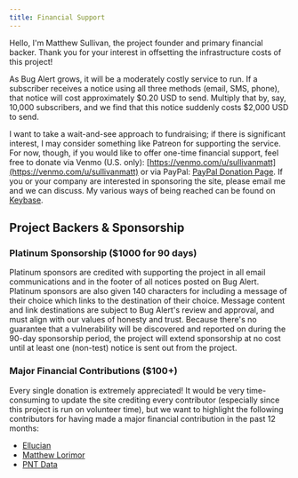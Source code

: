 ```yaml
---
title: Financial Support
---
```


Hello, I'm Matthew Sullivan, the project founder and primary financial backer. Thank you for your interest in offsetting the infrastructure costs of this project!

As Bug Alert grows, it will be a moderately costly service to run. If a subscriber receives a notice using all three methods (email, SMS, phone), that notice will cost approximately $0.20 USD to send. Multiply that by, say, 10,000 subscribers, and we find that this notice suddenly costs $2,000 USD to send.

I want to take a wait-and-see approach to fundraising; if there is significant interest, I may consider something like Patreon for supporting the service. For now, though, if you would like to offer one-time financial support, feel free to donate via Venmo (U.S. only): [https://venmo.com/u/sullivanmatt](https://venmo.com/u/sullivanmatt) or via PayPal: [PayPal Donation Page](https://www.paypal.com/donate/?hosted_button_id=7T5HKGZKAW448). If you or your company are interested in sponsoring the site, please email me and we can discuss. My various ways of being reached can be found on [Keybase](https://keybase.io/matthewsullivan).

## Project Backers & Sponsorship

### Platinum Sponsorship ($1000 for 90 days)
Platinum sponsors are credited with supporting the project in all email communications and in the footer of all notices posted on Bug Alert. Platinum sponsors are also given 140 characters for including a message of their choice which links to the destination of their choice. Message content and link destinations are subject to Bug Alert's review and approval, and must align with our values of honesty and trust. Because there's no guarantee that a vulnerability will be discovered and reported on during the 90-day sponsorship period, the project will extend sponsorship at no cost until at least one (non-test) notice is sent out from the project.

### Major Financial Contributions ($100+)
Every single donation is extremely appreciated! It would be very time-consuming to update the site crediting every contributor (especially since this project is run on volunteer time), but we want to highlight the following contributors for having made a major financial contribution in the past 12 months:

* [Ellucian](https://ellucian.com/)
* [Matthew Lorimor](https://m5wl5r.com/)
* [PNT Data](https://www.pntdata.com/)
